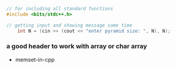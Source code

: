```c++
// for including all standard functions
#include <bits/stdc++.h>
```


```c++
// getting input and showing message same time
    int N = (cin >> (cout << "enter pyramid size: ", N), N);
```

### a good header to work with array or char array
- memset-in-cpp
